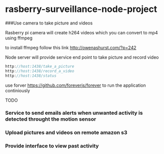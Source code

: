 # rasberry-surveillance-node-project

###Use camera to take picture and videos 

Rasberry pi camera will create  h264 videos which you can convert to mp4 using ffmpeg

to install ffmpeg follow this link http://owenashurst.com/?p=242

Node server will provide service end point to take picture and record video
```js
http://host:1438/take_a_picture
http://host:1438/record_a_video
http://host:1438/status
```
use forver https://github.com/foreverjs/forever to run the application continiously 

TODO
### Service to send emails alerts when unwanted activity is detected throught the motion sensor
### Upload pictures and videos on remote amazon s3 
### Provide interface to view past activity



